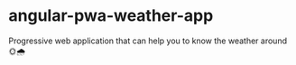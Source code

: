 # angular-pwa-weather-app
Progressive web application that can help you to know the weather around 🌞🌧
